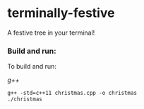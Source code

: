 # terminally-festive
A festive tree in your terminal!

### Build and run:
To build and run:

*g++*
```
g++ -std=c++11 christmas.cpp -o christmas
./christmas
```
